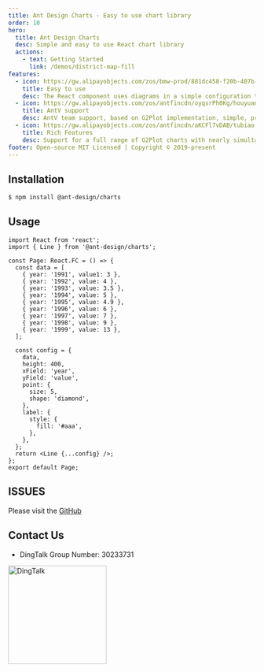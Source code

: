 ```yaml
---
title: Ant Design Charts - Easy to use chart library
order: 10
hero:
  title: Ant Design Charts
  desc: Simple and easy to use React chart library
  actions:
    - text: Getting Started
      link: /demos/district-map-fill
features:
  - icon: https://gw.alipayobjects.com/zos/bmw-prod/881dc458-f20b-407b-947a-95104b5ec82b/k79dm8ih_w144_h144.png
    title: Easy to use
    desc: The React component uses diagrams in a simple configuration that renders elegant, standard diagrams
  - icon: https://gw.alipayobjects.com/zos/antfincdn/oyqsrPh0Kg/houyuan.png
    title: AntV support
    desc: AntV team support, based on G2Plot implementation, simple, professional and reliable
  - icon: https://gw.alipayobjects.com/zos/antfincdn/aKCFl7vDAB/tubiao.png
    title: Rich Features
    desc: Support for a full range of G2Plot charts with nearly simultaneous updates
footer: Open-source MIT Licensed | Copyright © 2019-present
---
```


## Installation

```bash
$ npm install @ant-design/charts
```

## Usage

```tsx | pure
import React from 'react';
import { Line } from '@ant-design/charts';

const Page: React.FC = () => {
  const data = [
    { year: '1991', value1: 3 },
    { year: '1992', value: 4 },
    { year: '1993', value: 3.5 },
    { year: '1994', value: 5 },
    { year: '1995', value: 4.9 },
    { year: '1996', value: 6 },
    { year: '1997', value: 7 },
    { year: '1998', value: 9 },
    { year: '1999', value: 13 },
  ];

  const config = {
    data,
    height: 400,
    xField: 'year',
    yField: 'value',
    point: {
      size: 5,
      shape: 'diamond',
    },
    label: {
      style: {
        fill: '#aaa',
      },
    },
  };
  return <Line {...config} />;
};
export default Page;
```

## ISSUES

Please visit the [GitHub](https://github.com/ant-design/ant-design-charts)

## Contact Us

- DingTalk Group Number: 30233731

<img src="https://gw.alipayobjects.com/mdn/rms_d314dd/afts/img/A*g8nmS4bI33EAAAAAAAAAAAAAARQnAQ" width="200" alt="DingTalk">
